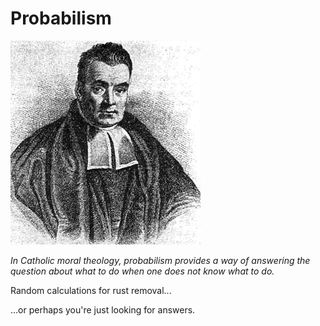 # Probabilism

![](img/cover.png)

*In Catholic moral theology, probabilism provides a way of answering the question about what to do when one does not know what to do.*

Random calculations for rust removal... 

...or perhaps you're just looking for answers.
